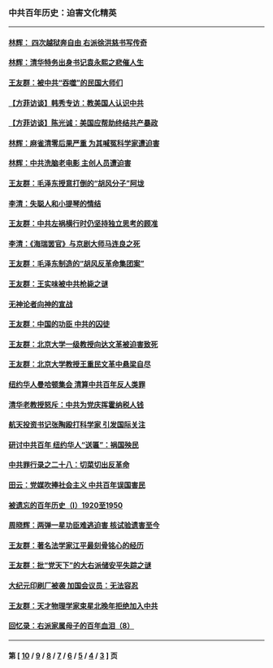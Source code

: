 ### 中共百年历史：迫害文化精英
---
#### [林辉： 四次越狱奔自由 右派徐洪慈书写传奇](../../pages/nf1176111/n14010438.md?06150430) 
#### [林辉：清华特务出身书记袁永熙之悲催人生](../../pages/nf1176111/n13997413.md?06150430) 
#### [王友群：被中共“吞噬”的民国大师们](../../pages/nf1176111/n13942620.md?06150430) 
#### [【方菲访谈】韩秀专访：教美国人认识中共](../../pages/nf1176111/n13821310.md?06150430) 
#### [【方菲访谈】陈光诚：美国应帮助终结共产暴政](../../pages/nf1176111/n13759521.md?06150430) 
#### [林辉：麻雀清零后果严重 为其喊冤科学家遭迫害](../../pages/nf1176111/n13746900.md?06150430) 
#### [林辉：中共洗脑老电影 主创人员遭迫害](../../pages/nf1176111/n13699437.md?06150430) 
#### [王友群：毛泽东授意打倒的“胡风分子”阿垅](../../pages/nf1176111/n13592541.md?06150430) 
#### [李清：失聪人和小提琴的情结](../../pages/nf1176111/n13459280.md?06150430) 
#### [王友群：中共左祸横行时仍坚持独立思考的顾准](../../pages/nf1176111/n13444722.md?06150430) 
#### [李清：《海瑞罢官》与京剧大师马连良之死](../../pages/nf1176111/n13412316.md?06150430) 
#### [王友群：毛泽东制造的“胡风反革命集团案”](../../pages/nf1176111/n13324909.md?06150430) 
#### [王友群：王实味被中共枪毙之谜](../../pages/nf1176111/n13307502.md?06150430) 
#### [无神论者向神的宣战](../../pages/nf1176111/n13281535.md?06150430) 
#### [王友群：中国的功臣 中共的囚徒](../../pages/nf1176111/n13291790.md?06150430) 
#### [王友群：北京大学一级教授向达文革被迫害致死](../../pages/nf1176111/n13150966.md?06150430) 
#### [王友群：北京大学教授王重民文革中悬梁自尽](../../pages/nf1176111/n13084645.md?06150430) 
#### [纽约华人曼哈顿集会 清算中共百年反人类罪](../../pages/nf1176111/n13084157.md?06150430) 
#### [清华老教授怒斥：中共为党庆挥霍纳税人钱](../../pages/nf1176111/n13071430.md?06150430) 
#### [航天投资书记张陶殴打科学家 引发国际关注](../../pages/nf1176111/n13069132.md?06150430) 
#### [研讨中共百年 纽约华人“送匾”：祸国殃民](../../pages/nf1176111/n13057367.md?06150430) 
#### [中共罪行录之二十八：切菜切出反革命](../../pages/nf1176111/n13030600.md?06150430) 
#### [田云：党媒吹捧社会主义 中共百年误国害民](../../pages/nf1176111/n13006682.md?06150430) 
#### [被遗忘的百年历史（I）1920至1950](../../pages/nf1176111/n12986411.md?06150430) 
#### [周晓辉：两弹一星功臣难逃迫害 核试验遗害至今](../../pages/nf1176111/n12974997.md?06150430) 
#### [王友群：著名法学家江平最刻骨铭心的经历](../../pages/nf1176111/n12970787.md?06150430) 
#### [王友群：批“党天下”的大右派储安平失踪之谜](../../pages/nf1176111/n12954229.md?06150430) 
#### [大纪元印刷厂被袭 加国会议员：无法容忍](../../pages/nf1176111/n12883028.md?06150430) 
#### [王友群：天才物理学家束星北晚年拒绝加入中共](../../pages/nf1176111/n12792913.md?06150430) 
#### [回忆录：右派家属母子的百年血泪（8）](../../pages/nf1176111/n12706196.md?06150430) 

---
#### 第 [ [10](./10.md?06150430) / [9](./9.md?06150430) / [8](./8.md?06150430) / [7](./7.md?06150430) / [6](./6.md?06150430) / [5](./5.md?06150430) / [4](./4.md?06150430) / [3](./3.md?06150430) ] 页

